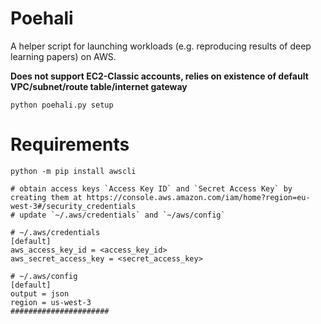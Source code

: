 # Poehali
A helper script for launching workloads (e.g. reproducing results of deep learning papers) on AWS.

**Does not support EC2-Classic accounts, relies on existence of default VPC/subnet/route table/internet gateway**

```shell
python poehali.py setup
```

# Requirements
```
python -m pip install awscli

# obtain access keys `Access Key ID` and `Secret Access Key` by creating them at https://console.aws.amazon.com/iam/home?region=eu-west-3#/security_credentials
# update `~/.aws/credentials` and `~/aws/config`

# ~/.aws/credentials
[default]
aws_access_key_id = <access_key_id>
aws_secret_access_key = <secret_access_key>

# ~/.aws/config
[default]
output = json
region = us-west-3
######################
```
